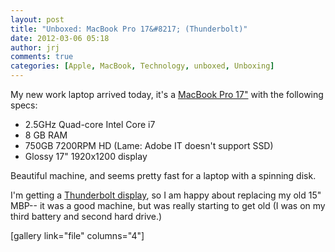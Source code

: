 ```yaml
---
layout: post
title: "Unboxed: MacBook Pro 17&#8217; (Thunderbolt)"
date: 2012-03-06 05:18
author: jrj
comments: true
categories: [Apple, MacBook, Technology, unboxed, Unboxing]
---
```

My new work laptop arrived today, it's a <a href="http://www.apple.com/macbookpro/" target="_blank">MacBook Pro 17"</a> with the following specs:
<ul>
	<li>2.5GHz Quad-core Intel Core i7</li>
	<li>8 GB RAM</li>
	<li>750GB 7200RPM HD (Lame: Adobe IT doesn't support SSD)</li>
	<li>Glossy 17" 1920x1200 display</li>
</ul>
Beautiful machine, and seems pretty fast for a laptop with a spinning disk.

I'm getting a <a href="http://www.apple.com/displays/" target="_blank">Thunderbolt display</a>, so I am happy about replacing my old 15" MBP-- it was a good machine, but was really starting to get old (I was on my third battery and second hard drive.)

[gallery link="file" columns="4"]
